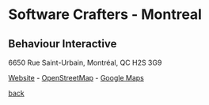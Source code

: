 # Software Crafters - Montreal

## Behaviour Interactive

6650 Rue Saint-Urbain, Montréal, QC H2S 3G9

[Website](https://www.bhvr.com/) - [OpenStreetMap](https://osm.org/go/cIrYKwc7e?node=2428622468) - [Google Maps](https://goo.gl/maps/iecm9baAF7fyQmrAA)

[back](./index.html)
